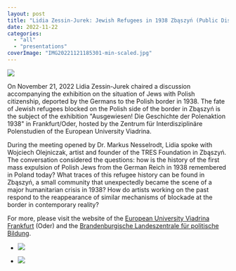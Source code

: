 ```yaml
---
layout: post
title: "Lidia Zessin-Jurek: Jewish Refugees in 1938 Zbąszyń (Public Discussion)"
date: 2022-11-22
categories: 
  - "all"
  - "presentations"
coverImage: "IMG20221121185301-min-scaled.jpg"
---
```


![](/assets/images/IMG20221121190123-min-1024x768.jpg)

On November 21, 2022 Lidia Zessin-Jurek chaired a discussion accompanying the exhibition on the situation of Jews with Polish citizenship, deported by the Germans to the Polish border in 1938. The fate of Jewish refugees blocked on the Polish side of the border in Zbąszyń is the subject of the exhibition "Ausgewiesen! Die Geschichte der Polenaktion 1938" in Frankfurt/Oder, hosted by the Zentrum für Interdisziplinäre Polenstudien of the European University Viadrina.

During the meeting opened by Dr. Markus Nesselrodt, Lidia spoke with Wojciech Olejniczak, artist and founder of the TRES Foundation in Zbąszyń. The conversation considered the questions: how is the history of the first mass expulsion of Polish Jews from the German Reich in 1938 remembered in Poland today? What traces of this refugee history can be found in Zbąszyń, a small community that unexpectedly became the scene of a major humanitarian crisis in 1938? How do artists working on the past respond to the reappearance of similar mechanisms of blockade at the border in contemporary reality?

For more, please visit the website of the [European University Viadrina Frankfurt](https://www.zip.europa-uni.de/de/4_veranstaltungen/ausstellung-ausgewiesen/index.html) (Oder) and the [Brandenburgische Landeszentrale für politische Bildung](https://www.politische-bildung-brandenburg.de/veranstaltungen/praesentation-der-lokalen-erinnerungsarbeit-zbaszyn).

- ![](/assets/images/IMG20221121200039-min-1024x768.jpg)
    
- ![](/assets/images/IMG20221121185301-min-1024x768.jpg)
